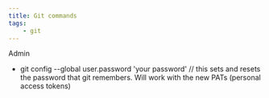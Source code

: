 ```yaml
---
title: Git commands
tags:
    - git
---
```


Admin

-   git config --global user.password 'your password' // this sets and resets the password that git remembers. Will work with the new PATs (personal access tokens)
